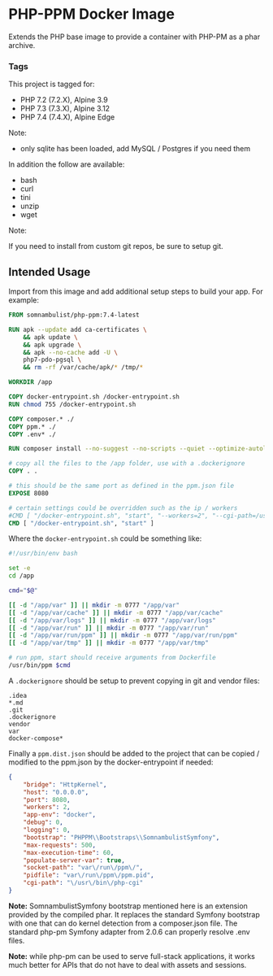 # PHP-PPM Docker Image

Extends the PHP base image to provide a container with PHP-PM as a phar archive.

### Tags

This project is tagged for:
 
 * PHP 7.2 (7.2.X), Alpine 3.9
 * PHP 7.3 (7.3.X), Alpine 3.12
 * PHP 7.4 (7.4.X), Alpine Edge

Note:

 * only sqlite has been loaded, add MySQL / Postgres if you need them
 
In addition the follow are available:

 * bash
 * curl
 * tini
 * unzip
 * wget

Note:

If you need to install from custom git repos, be sure to setup git.
 
## Intended Usage

Import from this image and add additional setup steps to build your app. For example:

```dockerfile
FROM somnambulist/php-ppm:7.4-latest

RUN apk --update add ca-certificates \
    && apk update \
    && apk upgrade \
    && apk --no-cache add -U \
    php7-pdo-pgsql \
    && rm -rf /var/cache/apk/* /tmp/*

WORKDIR /app

COPY docker-entrypoint.sh /docker-entrypoint.sh
RUN chmod 755 /docker-entrypoint.sh

COPY composer.* ./
COPY ppm.* ./
COPY .env* ./

RUN composer install --no-suggest --no-scripts --quiet --optimize-autoloader

# copy all the files to the /app folder, use with a .dockerignore
COPY . .

# this should be the same port as defined in the ppm.json file
EXPOSE 8080

# certain settings could be overridden such as the ip / workers
#CMD [ "/docker-entrypoint.sh", "start", "--workers=2", "--cgi-path=/usr/bin/php-cgi", "--host=0.0.0.0" ]
CMD [ "/docker-entrypoint.sh", "start" ]
```

Where the `docker-entrypoint.sh` could be something like:

```bash
#!/usr/bin/env bash

set -e
cd /app

cmd="$@"

[[ -d "/app/var" ]] || mkdir -m 0777 "/app/var"
[[ -d "/app/var/cache" ]] || mkdir -m 0777 "/app/var/cache"
[[ -d "/app/var/logs" ]] || mkdir -m 0777 "/app/var/logs"
[[ -d "/app/var/run" ]] || mkdir -m 0777 "/app/var/run"
[[ -d "/app/var/run/ppm" ]] || mkdir -m 0777 "/app/var/run/ppm"
[[ -d "/app/var/tmp" ]] || mkdir -m 0777 "/app/var/tmp"

# run ppm, start should receive arguments from Dockerfile
/usr/bin/ppm $cmd
```

A `.dockerignore` should be setup to prevent copying in git and vendor files:

```
.idea
*.md
.git
.dockerignore
vendor
var
docker-compose*
```

Finally a `ppm.dist.json` should be added to the project that can be copied / modified
to the ppm.json by the docker-entrypoint if needed:

```json
{
    "bridge": "HttpKernel",
    "host": "0.0.0.0",
    "port": 8080,
    "workers": 2,
    "app-env": "docker",
    "debug": 0,
    "logging": 0,
    "bootstrap": "PHPPM\\Bootstraps\\SomnambulistSymfony",
    "max-requests": 500,
    "max-execution-time": 60,
    "populate-server-var": true,
    "socket-path": "var\/run\/ppm\/",
    "pidfile": "var\/run\/ppm\/ppm.pid",
    "cgi-path": "\/usr\/bin\/php-cgi"
}
```

__Note:__ SomnambulistSymfony bootstrap mentioned here is an extension provided by the compiled phar.
It replaces the standard Symfony bootstrap with one that can do kernel detection from a composer.json
file. The standard php-pm Symfony adapter from 2.0.6 can properly resolve .env files.  

__Note:__ while php-pm can be used to serve full-stack applications, it works much better for
APIs that do not have to deal with assets and sessions.
